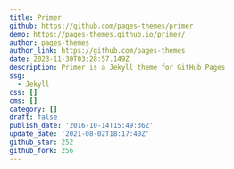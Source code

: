 ```yaml
---
title: Primer
github: https://github.com/pages-themes/primer
demo: https://pages-themes.github.io/primer/
author: pages-themes
author_link: https://github.com/pages-themes
date: 2023-11-30T03:28:57.149Z
description: Primer is a Jekyll theme for GitHub Pages
ssg:
  - Jekyll
css: []
cms: []
category: []
draft: false
publish_date: '2016-10-14T15:49:36Z'
update_date: '2021-08-02T18:17:40Z'
github_star: 252
github_fork: 256
---
```

